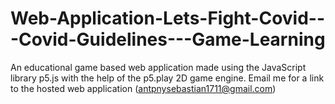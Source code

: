 # Web-Application-Lets-Fight-Covid---Covid-Guidelines---Game-Learning
An educational game based web application made using the JavaScript library p5.js with the help of the p5.play 2D game engine.
Email me for a link to the hosted web application (antpnysebastian1711@gmail.com)

